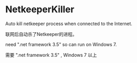 # NetkeeperKiller
Auto kill netkeeper process when connected to the Internet.

联网后自动杀了Netkeeper的进程。

need ".net framework 3.5" so can run on Windows 7.

需要 ".net framework 3.5" , Windows 7 以上 

